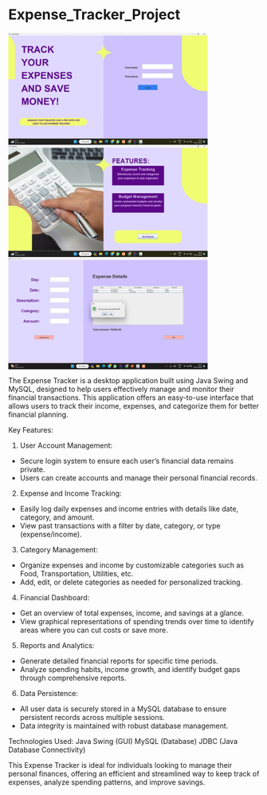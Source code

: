 # Expense_Tracker_Project
<img align="center" alt="coding" width="400" src="homepage.png">
<img align="center" alt="coding" width="400" src="featurespage.png">
<img align="center" alt="coding" width="400" src="addexpensepage.png">

The Expense Tracker is a desktop application built using Java Swing and MySQL, designed to help users effectively manage and monitor their financial transactions. This application offers an easy-to-use interface that allows users to track their income, expenses, and categorize them for better financial planning.

Key Features:
1. User Account Management:
- Secure login system to ensure each user’s financial data remains private.
- Users can create accounts and manage their personal financial records.
  
2. Expense and Income Tracking:
- Easily log daily expenses and income entries with details like date, category, and amount.
- View past transactions with a filter by date, category, or type (expense/income).

3. Category Management:
- Organize expenses and income by customizable categories such as Food, Transportation, Utilities, etc.
- Add, edit, or delete categories as needed for personalized tracking.

4. Financial Dashboard:
- Get an overview of total expenses, income, and savings at a glance.
- View graphical representations of spending trends over time to identify areas where you can cut costs or save more.
  
5. Reports and Analytics:
- Generate detailed financial reports for specific time periods.
- Analyze spending habits, income growth, and identify budget gaps through comprehensive reports.
  
6. Data Persistence:
- All user data is securely stored in a MySQL database to ensure persistent records across multiple sessions.
- Data integrity is maintained with robust database management.

Technologies Used:
Java Swing (GUI)
MySQL (Database)
JDBC (Java Database Connectivity)

This Expense Tracker is ideal for individuals looking to manage their personal finances, offering an efficient and streamlined way to keep track of expenses, analyze spending patterns, and improve savings.

